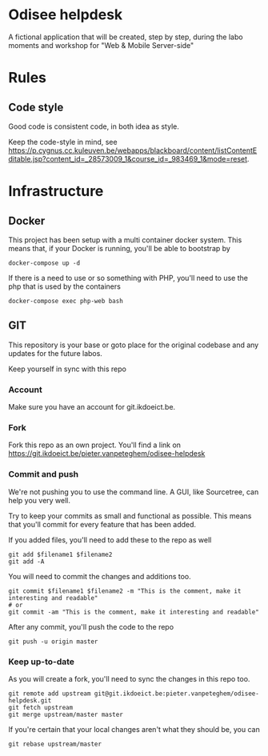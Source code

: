 # Odisee helpdesk

A fictional application that will be created, step by step, during the labo moments and workshop for "Web & Mobile Server-side"


# Rules

## Code style

Good code is consistent code, in both idea as style.

Keep the code-style in mind, see https://p.cygnus.cc.kuleuven.be/webapps/blackboard/content/listContentEditable.jsp?content_id=_28573009_1&course_id=_983469_1&mode=reset.


# Infrastructure

## Docker

This project has been setup with a multi container docker system.
This means that, if your Docker is running, you'll be able to bootstrap by

```
docker-compose up -d
```

If there is a need to use or so something with PHP, you'll need to use the php that is used by the containers

```
docker-compose exec php-web bash
```

## GIT

This repository is your base or goto place for the original codebase and any updates for the future labos.

Keep yourself in sync with this repo

### Account
Make sure you have an account for git.ikdoeict.be.

### Fork
Fork this repo as an own project. You'll find a link on https://git.ikdoeict.be/pieter.vanpeteghem/odisee-helpdesk

### Commit and push

We're not pushing you to use the command line. A GUI, like Sourcetree, can help you very well.

Try to keep your commits as small and functional as possible. This means that you'll commit for every feature that has been added.

If you added files, you'll need to add these to the repo as well
```
git add $filename1 $filename2
git add -A
```

You will need to commit the changes and additions too.
```
git commit $filename1 $filename2 -m "This is the comment, make it interesting and readable"
# or
git commit -am "This is the comment, make it interesting and readable"
```

After any commit, you'll push the code to the repo
```
git push -u origin master
```

### Keep up-to-date
As you will create a fork, you'll need to sync the changes in this repo too.

```
git remote add upstream git@git.ikdoeict.be:pieter.vanpeteghem/odisee-helpdesk.git
git fetch upstream
git merge upstream/master master
```

If you're certain that your local changes aren't what they should be, you can

```
git rebase upstream/master
```